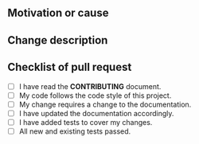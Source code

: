 
## Motivation or cause

<!--- 
Please refer to issue if it's a fix/feature that was already reported
or
Please provide motivation for this change if not yet presubmitted as an issue before.
-->

## Change description

<!-- 
Please describe your changes here. 
-->

## Checklist of pull request

<!-- 
What checks did you already do? Put an `x` in all the boxes that apply: 
This is optional, and can be completely removed if you think its not suited for this change.
-->

- [ ] I have read the **CONTRIBUTING** document.
- [ ] My code follows the code style of this project.
- [ ] My change requires a change to the documentation.
- [ ] I have updated the documentation accordingly.
- [ ] I have added tests to cover my changes.
- [ ] All new and existing tests passed.
